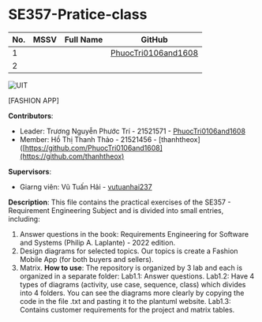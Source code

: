 # SE357-Pratice-class
  | No. | MSSV | Full Name | GitHub |
|-------|-------|-------|-------|
| 1 |  |  | [PhuocTri0106and1608](https://github.com/PhuocTri0106and1608) |
| 2 |  |  | []() |

![UIT](https://img.shields.io/badge/from-UIT%20VNUHCM-blue?style=for-the-badge&link=https%3A%2F%2Fwww.uit.edu.vn%2F)

[FASHION APP]

**Contributors**:

- Leader: Trương Nguyễn Phước Trí - 21521571 - [PhuocTri0106and1608](https://github.com/PhuocTri0106and1608)
- Member: Hồ Thị Thanh Thảo - 21521456 - [thanhtheox]([https://github.com/PhuocTri0106and1608](https://github.com/thanhtheox)

**Supervisors**:
- Giarng viên: Vũ Tuấn Hải - [vutuanhai237](https://github.com/vutuanhai237)

**Description**: This file contains the practical exercises of the SE357 - Requirement Engineering Subject and is divided into small entries, including:
1. Answer questions in the book: Requirements Engineering for Software and Systems (Philip A. Laplante) - 2022 edition.
2. Design diagrams for selected topics. Our topics is create a Fashion Mobile App (for both buyers and sellers).
3. Matrix.
**How to use**: The repository is organized by 3 lab and each is organized in a separate folder:
Lab1.1: Answer questions.
Lab1.2: Have 4 types of diagrams (activity, use case, sequence, class) which divides into 4 folders. You can see the diagrams more clearly by copying the code in the file .txt and pasting it to the plantuml website.
Lab1.3: Contains customer requirements for the project and matrix tables.


